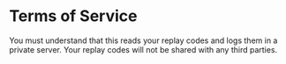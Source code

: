 # Terms of Service
You must understand that this reads your replay codes and logs them in a private server. Your replay codes will not be shared with any third parties.
